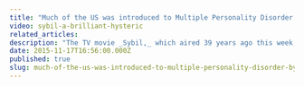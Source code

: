 ```yaml
---
title: "Much of the US was introduced to Multiple Personality Disorder by the TV movie, *Sybil*"
video: sybil-a-brilliant-hysteric
related_articles:
description: "The TV movie _Sybil,_ which aired 39 years ago this week, introduced much of the U.S. to multiple personality disorder and launched a controversy that still continues."
date: 2015-11-17T16:56:00.000Z
published: true
slug: much-of-the-us-was-introduced-to-multiple-personality-disorder-by-the-tv-movie-sybil
---
```



